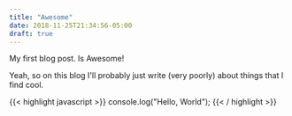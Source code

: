 ```yaml
---
title: "Awesome"
date: 2018-11-25T21:34:56-05:00
draft: true
---
```


My first blog post. Is Awesome!

Yeah, so on this blog I'll probably just write (very poorly) about things that I find cool.

{{< highlight javascript >}}
console.log("Hello, World");
{{< / highlight >}}
